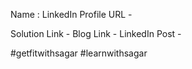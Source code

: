 
Name :
LinkedIn Profile URL - 

Solution Link -
Blog Link - 
LinkedIn Post - 

#getfitwithsagar #learnwithsagar
